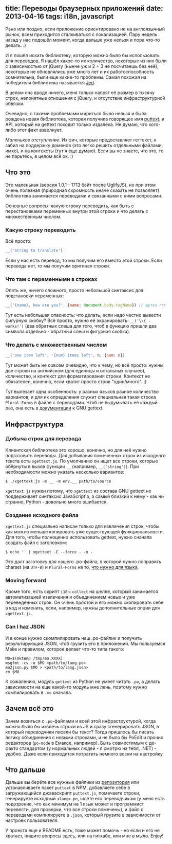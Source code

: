 title: Переводы браузерных приложений
date: 2013-04-16
tags: i18n, javascript
----

Рано или поздно, если приложение ориентировано не на англоязычный рынок, всем
приходится сталкиваться с локализацией. Пару недель назад у нас подошëл момент,
когда дальше уже нельзя и пора что-то делать. :)

И я пошëл искать библиотеку, которую можно было бы использовать для переводов. Я
нашëл какое-то их количество, некоторые из них были с зависимостью от jQuery
(нынче уж и 2 + 3 не посчитаешь без неë), некоторые не обновлялись уже много лет
и их работоспособность сомнительна, были еще какие-то проблемы. Самая похожая на
победителя библиотека называется [Jed](http://slexaxton.github.io/Jed/).

В целом она вроде ничего, меня только напряг еë размер в тысячу строк,
непонятные отношения с jQuery, и отсутствие инфраструктурной обвязки.

Очевидно, с такими проблемами мириться было нельзя и была рождена новая
библиотека, которая получила говорящее имя
[puttext](https://github.com/socialabs/puttext), и API, который на gettext
походит только издалека. Не думаю, что кого-либо этот факт взволнует.

*Маленькое отступление*. Из фич, которые предоставляет геттекст, я забил на
поддержку доменов (это легко решить отдельными файлами, имхо), и на контексты
(тут я еще думаю). Если вы не знаете, что это, то не парьтесь, в целом всë
ок. :)

## Что это

Это маленькая (версия 1.0.1 - 1713 байт после UglifyJS), но при этом очень
полезная (природная скромность иначе сказать не позволяет) библиотека занимается
переводами и связанными с ними вопросами.

Основные вопросы: какую строку переводить, как быть с перестановками переменных
внутри этой строки и что делать с множественным числом.

### Какую строку переводить

Всë просто:

```javascript
__('String to translate')
```

Если у нас есть перевод, то мы получим его вместо этой строки. Если перевода
нет, то мы получим оригинал строки.

### Что там с переменными в строках

Опять же, ничего сложного, просто небольшой синтаксис для подстановки
переменных:

```javascript
__('{name}, how are you?', {name: document.body.tagName}) // шутко ггг
```

Тут есть небольшая опасность: что делать, если надо честно вывести фигурную
скобку? Всë просто, нужно еë экранировать: `__('\\{ - works!')` (два обратных
слеша для того, чтоб в функцию пришли два символа отдельно - обратный слеш и
фигурная скобка).

### Что делать с множественным числом

```javascript
__('one item left', '{num} items left', n, {num: n})
```

Тут может быть не совсем очевидно, что к чему, но всë просто: нужны две строки
на английском (для единицы и остальных случаев), количество, и контекст для
форматирования строки. Контекст не обязателен, конечно, если хватит просто строк
"один/много". :)

Тут вылезает одна особенность: у разных языков разное количество вариантов, и
для их определения служит специальная такая строка `Plural-Forms` в файле с
переводами. Чтоб не выдумывать еë каждый раз, она есть в [документации][1] к GNU
gettext.

[1]: http://www.gnu.org/software/gettext/manual/html_node/Plural-forms.html

## Инфраструктура

### Добыча строк для перевода

Клиентская библиотека это хорошо, конечно, но для неë нужно подготовить
переводы. Для добывания помеченных строк из исходного текста есть
`xgettext.js`. По умолчанию он ищет все строки, которые обëрнуты в вызов функции
`__` (например, `__('string')`). При необходимости можно указать несколько
вариантов:

```shell
$ ./xgettext.js -m __ -m env.__ path/to/source
```

`xgettext.js` нужен потому, что `xgettext` из состава GNU gettext не
поддерживает синтаксис JavaScript'а, а самый близкий к нему - как ни странно,
Python - довольно много ошибается.

### Создание исходного файла

`xgettext.js` специально написан только для извлечения строк, чтобы как можно
меньше копировать уже существующей функциональности. Для того, чтобы полноценно
использовать gettext, нужно сначала создать файл с заголовком:

```shell
$ echo '' | xgettext -C --force - -o -
```

Это даст заготовку для нашего .po-файла, в которой нужно поправить charset (на
`UTF-8`) и `Plural-Forms` на то, [что нужно для языка][1].

### Moving forward

Кроме того, есть скрипт `i18n-collect` на шелле, который занимается
автоматизацией извлечения и объединением новых и уже переведëнных строк. Он
очень простой и его можно скопировать себе в код и изменить, если, например,
нужны дополнительные опции для `xgettext.js`.

### Can I haz JSON

И в конце нужно скомпилировать наш .po-файлик и получить результирующий JSON,
чтоб грузить его в приложении. Мы пользуемся Make и правилом, которое делает
что-то типа такого:

```shell
MO=$(mktemp /tmp/mo.XXXX)
msgfmt -cv -o $MO <path/to/lang.po>
mo2json.py $MO > <path/to/lang.json>
rm $MO
```

К сожалению, модуль `gettext` из Python не умеет читать `.po`, а делать
зависимости на еще какой-то модуль мне лень, поэтому нужно компилировать в `.mo`
сначала.

## Зачем всë это

Зачем возиться с `.po`-файлами и всей этой инфраструктурой, когда можно было бы
извлечь строки из JS и сразу сгенерировать JSON, в который переводчики писали бы
текст? Тогда пришлось бы писать логику объединения с новыми строками, и не было
бы PoEdit и прочих редакторов (`po-mode` в Емаксе, например). Быть совместимым с
де-факто стандартом (у нормальных людей - я смотрю на тебя, .NET) - удобно. Даже
если приходится потратить немного возни на настройку.

## Что дальше

Дальше вы берëте все нужные файлики из [репозитория][2] или устанавливаете пакет
`puttext` в NPM, добавляете себе в загружающийся джаваскрипт `puttext.js`,
помечаете строки, генерируете исходный `<lang>.po`, шлëте его переводчикам (у
меня есть подозрение, что как минимум на 1 язык может и программист перевести,
для проверки, что все строки помечены), и файл с переводами компилируете в
`.json`, который грузите в зависимости от настроек пользователя.

У проекта еще и README есть, тоже может помочь - но если и его не хватает,
пишите вопросы здесь, или на гитхабе, или мне в мыло. Enjoy!

[2]: https://github.com/socialabs/puttext
